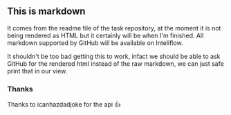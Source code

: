 ## This is markdown
It comes from the readme file of the task repository, at the moment it is not being rendered as HTML but
it certainly will be when I'm finished. All markdown supported by GitHub will be available on Inteliflow.

It shouldn't be too bad getting this to work, infact we should be able to ask GitHub for the rendered html
instead of the raw markdown, we can just safe print that in our view.

### Thanks
Thanks to icanhazdadjoke for the api 👍
